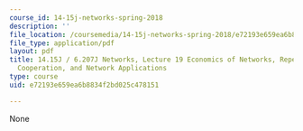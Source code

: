 ```yaml
---
course_id: 14-15j-networks-spring-2018
description: ''
file_location: /coursemedia/14-15j-networks-spring-2018/e72193e659ea6b8834f2bd025c478151_MIT14_15JS18_lec19.pdf
file_type: application/pdf
layout: pdf
title: 14.15J / 6.207J Networks, Lecture 19 Economics of Networks, Repeated Games,
  Cooperation, and Network Applications
type: course
uid: e72193e659ea6b8834f2bd025c478151

---
```

None